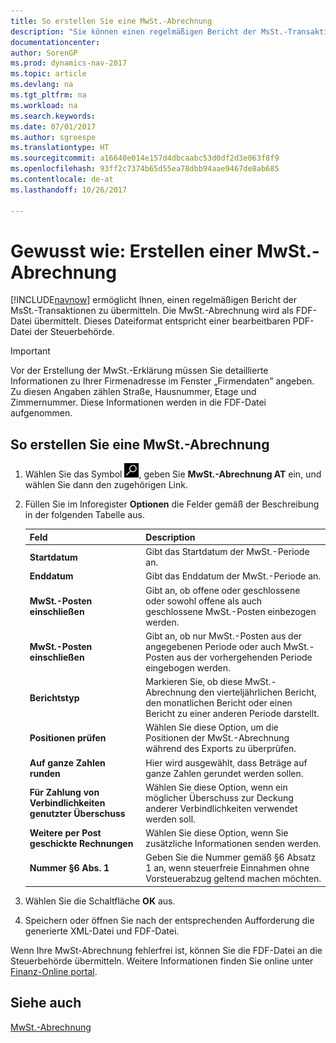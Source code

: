 ```yaml
---
title: So erstellen Sie eine MwSt.-Abrechnung
description: "Sie können einen regelmäßigen Bericht der MsSt.-Transaktionen übermitteln. Die MwSt.-Abrechnung wird als FDF-Datei übermittelt. Dieses Dateiformat entspricht einer bearbeitbaren PDF-Datei der Steuerbehörde."
documentationcenter: 
author: SorenGP
ms.prod: dynamics-nav-2017
ms.topic: article
ms.devlang: na
ms.tgt_pltfrm: na
ms.workload: na
ms.search.keywords: 
ms.date: 07/01/2017
ms.author: sgroespe
ms.translationtype: HT
ms.sourcegitcommit: a16640e014e157d4dbcaabc53d0df2d3e063f8f9
ms.openlocfilehash: 93ff2c7374b65d55ea78dbb94aae9467de8ab685
ms.contentlocale: de-at
ms.lasthandoff: 10/26/2017

---
```

# <a name="how-to-create-a-vat-statement"></a>Gewusst wie: Erstellen einer MwSt.-Abrechnung
[!INCLUDE[navnow](../../includes/navnow_md.md)] ermöglicht Ihnen, einen regelmäßigen Bericht der MsSt.-Transaktionen zu übermitteln. Die MwSt.-Abrechnung wird als FDF-Datei übermittelt. Dieses Dateiformat entspricht einer bearbeitbaren PDF-Datei der Steuerbehörde.  

> [!IMPORTANT]  
>  Vor der Erstellung der MwSt.-Erklärung müssen Sie detaillierte Informationen zu Ihrer Firmenadresse im Fenster „Firmendaten” angeben. Zu diesen Angaben zählen Straße, Hausnummer, Etage und Zimmernummer. Diese Informationen werden in die FDF-Datei aufgenommen.  

## <a name="to-create-a-vat-statement"></a>So erstellen Sie eine MwSt.-Abrechnung  

1.  Wählen Sie das Symbol ![Nach Seite oder Bericht suchen](../../media/ui-search/search_small.png "Nach Seite oder Bericht suchen"), geben Sie **MwSt.-Abrechnung AT** ein, und wählen Sie dann den zugehörigen Link.  
2.  Füllen Sie im Inforegister **Optionen** die Felder gemäß der Beschreibung in der folgenden Tabelle aus.  

    |Feld|Description|  
    |---------------------------------|---------------------------------------|  
    |**Startdatum**|Gibt das Startdatum der MwSt.-Periode an.|  
    |**Enddatum**|Gibt das Enddatum der MwSt.-Periode an.|  
    |**MwSt.-Posten einschließen**|Gibt an, ob offene oder geschlossene oder sowohl offene als auch geschlossene MwSt.-Posten einbezogen werden.|  
    |**MwSt.-Posten einschließen**|Gibt an, ob nur MwSt.-Posten aus der angegebenen Periode oder auch MwSt.-Posten aus der vorhergehenden Periode eingebogen werden.|  
    |**Berichtstyp**|Markieren Sie, ob diese MwSt.-Abrechnung den vierteljährlichen Bericht, den monatlichen Bericht oder einen Bericht zu einer anderen Periode darstellt.|  
    |**Positionen prüfen**|Wählen Sie diese Option, um die Positionen der MwSt.-Abrechnung während des Exports zu überprüfen.|  
    |**Auf ganze Zahlen runden**|Hier wird ausgewählt, dass Beträge auf ganze Zahlen gerundet werden sollen.|  
    |**Für Zahlung von Verbindlichkeiten genutzter Überschuss**|Wählen Sie diese Option, wenn ein möglicher Überschuss zur Deckung anderer Verbindlichkeiten verwendet werden soll.|  
    |**Weitere per Post geschickte Rechnungen**|Wählen Sie diese Option, wenn Sie zusätzliche Informationen senden werden.|  
    |**Nummer §6 Abs. 1**|Geben Sie die Nummer gemäß §6 Absatz 1 an, wenn steuerfreie Einnahmen ohne Vorsteuerabzug geltend machen möchten.|  

3.  Wählen Sie die Schaltfläche **OK** aus.  
4.  Speichern oder öffnen Sie nach der entsprechenden Aufforderung die generierte XML-Datei und FDF-Datei.  

Wenn Ihre MwSt-Abrechnung fehlerfrei ist, können Sie die FDF-Datei an die Steuerbehörde übermitteln. Weitere Informationen finden Sie online unter [Finanz-Online portal](http://go.microsoft.com/fwlink/?LinkId=239929).  

## <a name="see-also"></a>Siehe auch  
[MwSt.-Abrechnung](vat-reporting.md)

